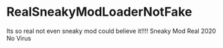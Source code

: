# RealSneakyModLoaderNotFake
Its so real not even sneaky mod could believe it!!!! Sneaky Mod Real 2020 No Virus
